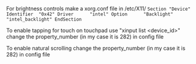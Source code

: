 For brightness controls
make a xorg.conf file in /etc/X11/
`Section "Device"
    Identifier  "0x42"
    Driver      "intel"
    Option      "Backlight"  "intel_backlight"
EndSection`

To enable tapping for touch on touchpad
use "xinput list <device_id>"
change the property_number (in my case it is 282) in config file

To enable natural scrolling
change the property_number (in my case it is 282) in config file

